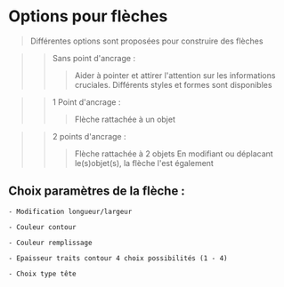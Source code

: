 # Options pour flèches 

> Différentes options sont proposées pour construire des flèches

>> Sans point d'ancrage : 
>>> Aider à pointer et attirer l'attention sur les informations cruciales. Différents styles et formes sont disponibles

>> 1 Point d'ancrage  : 
>>> Flèche  rattachée à un objet


>> 2 points d'ancrage : 
>>> Flèche  rattachée à 2 objets
En modifiant ou déplacant le(s)objet(s), la flèche l'est également


## Choix paramètres de la flèche :

	- Modification longueur/largeur
      
	- Couleur contour
      
	- Couleur remplissage
         
	- Epaisseur traits contour 4 choix possibilités (1 - 4)
       
	- Choix type tête
           
